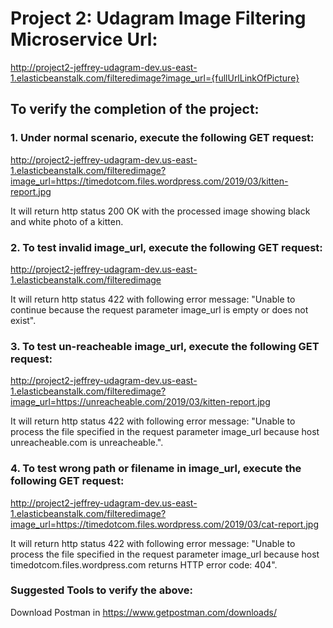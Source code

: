 # Project 2: Udagram Image Filtering Microservice Url:

http://project2-jeffrey-udagram-dev.us-east-1.elasticbeanstalk.com/filteredimage?image_url={fullUrlLinkOfPicture}

## To verify the completion of the project:

### 1. Under normal scenario, execute the following GET request:
http://project2-jeffrey-udagram-dev.us-east-1.elasticbeanstalk.com/filteredimage?image_url=https://timedotcom.files.wordpress.com/2019/03/kitten-report.jpg

It will return http status 200 OK with the processed image showing black and white photo of a kitten.

### 2. To test invalid image_url, execute the following GET request:
http://project2-jeffrey-udagram-dev.us-east-1.elasticbeanstalk.com/filteredimage

It will return http status 422 with following error message:
"Unable to continue because the request parameter image_url is empty or does not exist".

### 3. To test un-reacheable image_url, execute the following GET request:
http://project2-jeffrey-udagram-dev.us-east-1.elasticbeanstalk.com/filteredimage?image_url=https://unreacheable.com/2019/03/kitten-report.jpg

It will return http status 422 with following error message:
"Unable to process the file specified in the request parameter image_url because host unreacheable.com is unreacheable.".

### 4.  To test wrong path or filename in image_url, execute the following GET request:
http://project2-jeffrey-udagram-dev.us-east-1.elasticbeanstalk.com/filteredimage?image_url=https://timedotcom.files.wordpress.com/2019/03/cat-report.jpg

It will return http status 422 with following error message:
"Unable to process the file specified in the request parameter image_url because host timedotcom.files.wordpress.com returns HTTP   error code: 404".

### Suggested Tools to verify the above:
Download Postman in https://www.getpostman.com/downloads/
